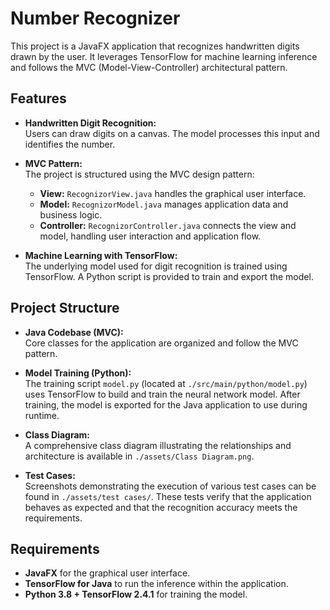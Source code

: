 # Number Recognizer

This project is a JavaFX application that recognizes handwritten digits drawn by the user. It leverages TensorFlow for machine learning inference and follows the MVC (Model-View-Controller) architectural pattern.

## Features

- **Handwritten Digit Recognition:**  
  Users can draw digits on a canvas. The model processes this input and identifies the number.

- **MVC Pattern:**  
  The project is structured using the MVC design pattern:
    - **View:** `RecognizorView.java` handles the graphical user interface.
    - **Model:** `RecognizorModel.java` manages application data and business logic.
    - **Controller:** `RecognizorController.java` connects the view and model, handling user interaction and application flow.

- **Machine Learning with TensorFlow:**  
  The underlying model used for digit recognition is trained using TensorFlow. A Python script is provided to train and export the model.

## Project Structure

- **Java Codebase (MVC):**  
  Core classes for the application are organized and follow the MVC pattern.

- **Model Training (Python):**  
  The training script `model.py` (located at `./src/main/python/model.py`) uses TensorFlow to build and train the neural network model. After training, the model is exported for the Java application to use during runtime.

- **Class Diagram:**  
  A comprehensive class diagram illustrating the relationships and architecture is available in `./assets/Class Diagram.png`.

- **Test Cases:**  
  Screenshots demonstrating the execution of various test cases can be found in `./assets/test cases/`. These tests verify that the application behaves as expected and that the recognition accuracy meets the requirements.

## Requirements

- **JavaFX** for the graphical user interface.
- **TensorFlow for Java** to run the inference within the application.
- **Python 3.8 + TensorFlow 2.4.1** for training the model.
